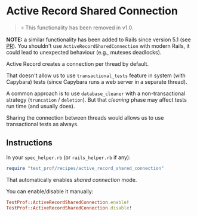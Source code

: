 # Active Record Shared Connection

> 💀  This functionality has been removed in v1.0.

**NOTE:** a similar functionality has been added to Rails since version 5.1 (see [PR](https://github.com/rails/rails/pull/28083)). You shouldn't use `ActiveRecordSharedConnection` with modern Rails, it could lead to unexpected behaviour (e.g., mutexes deadlocks).

Active Record creates a connection per thread by default.

That doesn't allow us to use `transactional_tests` feature in system (with Capybara) tests (since Capybara runs a web server in a separate thread).

A common approach is to use `database_cleaner` with a non-transactional strategy (`truncation` / `deletion`). But that _cleaning_ phase may affect tests run time (and usually does).

Sharing the connection between threads would allows us to use transactional tests as always.

## Instructions

In your `spec_helper.rb` (or `rails_helper.rb` if any):

```ruby
require "test_prof/recipes/active_record_shared_connection"
```

That automatically enables _shared connection_ mode.

You can enable/disable it manually:

```ruby
TestProf::ActiveRecordSharedConnection.enable!
TestProf::ActiveRecordSharedConnection.disable!
```
